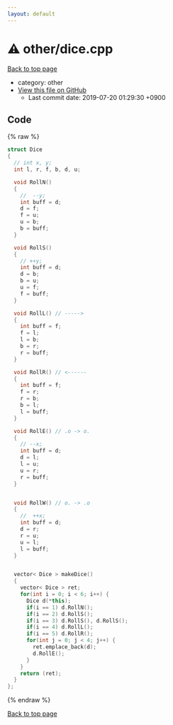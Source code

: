 ```yaml
---
layout: default
---
```


<!-- mathjax config similar to math.stackexchange -->
<script type="text/javascript" async
  src="https://cdnjs.cloudflare.com/ajax/libs/mathjax/2.7.5/MathJax.js?config=TeX-MML-AM_CHTML">
</script>
<script type="text/x-mathjax-config">
  MathJax.Hub.Config({
    TeX: { equationNumbers: { autoNumber: "AMS" }},
    tex2jax: {
      inlineMath: [ ['$','$'] ],
      processEscapes: true
    },
    "HTML-CSS": { matchFontHeight: false },
    displayAlign: "left",
    displayIndent: "2em"
  });
</script>

<script type="text/javascript" src="https://cdnjs.cloudflare.com/ajax/libs/jquery/3.4.1/jquery.min.js"></script>
<script src="https://cdn.jsdelivr.net/npm/jquery-balloon-js@1.1.2/jquery.balloon.min.js" integrity="sha256-ZEYs9VrgAeNuPvs15E39OsyOJaIkXEEt10fzxJ20+2I=" crossorigin="anonymous"></script>
<script type="text/javascript" src="../../assets/js/copy-button.js"></script>
<link rel="stylesheet" href="../../assets/css/copy-button.css" />


# :warning: other/dice.cpp
<a href="../../index.html">Back to top page</a>

* category: other
* <a href="{{ site.github.repository_url }}/blob/master/other/dice.cpp">View this file on GitHub</a>
    - Last commit date: 2019-07-20 01:29:30 +0900




## Code
{% raw %}
```cpp
struct Dice
{
  // int x, y;
  int l, r, f, b, d, u;

  void RollN()
  {
    //  --y;
    int buff = d;
    d = f;
    f = u;
    u = b;
    b = buff;
  }

  void RollS()
  {
    // ++y;
    int buff = d;
    d = b;
    b = u;
    u = f;
    f = buff;
  }

  void RollL() // ----->
  {
    int buff = f;
    f = l;
    l = b;
    b = r;
    r = buff;
  }

  void RollR() // <------
  {
    int buff = f;
    f = r;
    r = b;
    b = l;
    l = buff;
  }

  void RollE() // .o -> o.
  {
    // --x;
    int buff = d;
    d = l;
    l = u;
    u = r;
    r = buff;
  }


  void RollW() // o. -> .o
  {
    //  ++x;
    int buff = d;
    d = r;
    r = u;
    u = l;
    l = buff;
  }


  vector< Dice > makeDice()
  {
    vector< Dice > ret;
    for(int i = 0; i < 6; i++) {
      Dice d(*this);
      if(i == 1) d.RollN();
      if(i == 2) d.RollS();
      if(i == 3) d.RollS(), d.RollS();
      if(i == 4) d.RollL();
      if(i == 5) d.RollR();
      for(int j = 0; j < 4; j++) {
        ret.emplace_back(d);
        d.RollE();
      }
    }
    return (ret);
  }
};

```
{% endraw %}

<a href="../../index.html">Back to top page</a>

